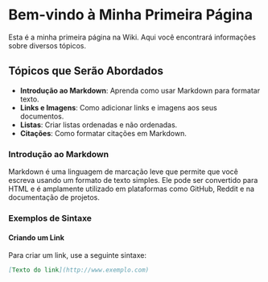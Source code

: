 # Bem-vindo à Minha Primeira Página

Esta é a minha primeira página na Wiki. Aqui você encontrará informações sobre diversos tópicos.

## Tópicos que Serão Abordados

- **Introdução ao Markdown**: Aprenda como usar Markdown para formatar texto.
- **Links e Imagens**: Como adicionar links e imagens aos seus documentos.
- **Listas**: Criar listas ordenadas e não ordenadas.
- **Citações**: Como formatar citações em Markdown.

### Introdução ao Markdown

Markdown é uma linguagem de marcação leve que permite que você escreva usando um formato de texto simples. Ele pode ser convertido para HTML e é amplamente utilizado em plataformas como GitHub, Reddit e na documentação de projetos.

### Exemplos de Sintaxe

#### Criando um Link

Para criar um link, use a seguinte sintaxe:

```markdown
[Texto do link](http://www.exemplo.com)
